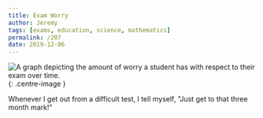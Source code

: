 ```yaml
---
title: Exam Worry
author: Jeremy
tags: [exams, education, science, mathematics]
permalink: /207
date: 2019-12-06
---
```


![A graph depicting the amount of worry a student has with respect to their exam over time.](https://res.cloudinary.com/dh3hm8pb7/image/upload/c_scale,q_auto:best/v1535842782/Handwaving/Published/ExamWorry.png){: .centre-image }

Whenever I get out from a difficult test, I tell myself, "Just get to that three month mark!"
